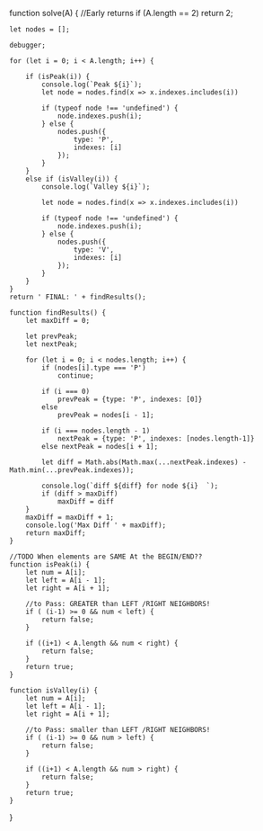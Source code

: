 function solve(A) {
    //Early returns
    if (A.length == 2)
        return 2;

    let nodes = [];

    debugger;

    for (let i = 0; i < A.length; i++) {

        if (isPeak(i)) {
            console.log(`Peak ${i}`);
            let node = nodes.find(x => x.indexes.includes(i))

            if (typeof node !== 'undefined') {
                node.indexes.push(i);
            } else {
                nodes.push({
                    type: 'P',
                    indexes: [i]
                });
            }
        }
        else if (isValley(i)) {
            console.log(`Valley ${i}`);

            let node = nodes.find(x => x.indexes.includes(i))

            if (typeof node !== 'undefined') {
                node.indexes.push(i);
            } else {
                nodes.push({
                    type: 'V',
                    indexes: [i]
                });
            }
        }
    }
    return ' FINAL: ' + findResults();

    function findResults() {
        let maxDiff = 0;

        let prevPeak;
        let nextPeak;

        for (let i = 0; i < nodes.length; i++) {
            if (nodes[i].type === 'P')
                continue;

            if (i === 0)
                prevPeak = {type: 'P', indexes: [0]}
            else
                prevPeak = nodes[i - 1];

            if (i === nodes.length - 1)
                nextPeak = {type: 'P', indexes: [nodes.length-1]}
            else nextPeak = nodes[i + 1];

            let diff = Math.abs(Math.max(...nextPeak.indexes) - Math.min(...prevPeak.indexes));

            console.log(`diff ${diff} for node ${i}  `);
            if (diff > maxDiff)
                maxDiff = diff
        }
        maxDiff = maxDiff + 1;
        console.log('Max Diff ' + maxDiff);
        return maxDiff;
    }

    //TODO When elements are SAME At the BEGIN/END??
    function isPeak(i) {
        let num = A[i];
        let left = A[i - 1];
        let right = A[i + 1];

        //to Pass: GREATER than LEFT /RIGHT NEIGHBORS!
        if ( (i-1) >= 0 && num < left) {
            return false;
        }

        if ((i+1) < A.length && num < right) {
            return false;
        }
        return true;
    }

    function isValley(i) {
        let num = A[i];
        let left = A[i - 1];
        let right = A[i + 1];

        //to Pass: smaller than LEFT /RIGHT NEIGHBORS!
        if ( (i-1) >= 0 && num > left) {
            return false;
        }

        if ((i+1) < A.length && num > right) {
            return false;
        }
        return true;
    }


}
